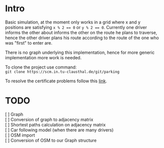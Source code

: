 # Intro

Basic simulation, at the moment only works in a grid where x and y positions
are satisfying ``x % 2 == 0`` or ``y % 2 == 0``.
Currently one driver informs the other about informs the other on the route
he plans to traverse, hence the other driver plans his route according to the
route of the one who was "first" to enter are. 

There is no graph underlying this implementation, hence for more generic
implementation more work is needed.

To clone the project use command:  
``
git clone https://scm.in.tu-clausthal.de/git/parking
``

To resolve the certificate problems follow this [link](https://scm.in.tu-clausthal.de/projects/redmine-git-svn-help/wiki/Resolve_SSL_certificate_error_with_Git).

# TODO
[ ] Graph  
[ ] Conversion of graph to adjacency matrix  
[ ] Shortest paths calculation on adjacency matrix  
[ ] Car following model (when there are many drivers)  
[ ] OSM import  
[ ] Conversion of OSM to our Graph structure  
